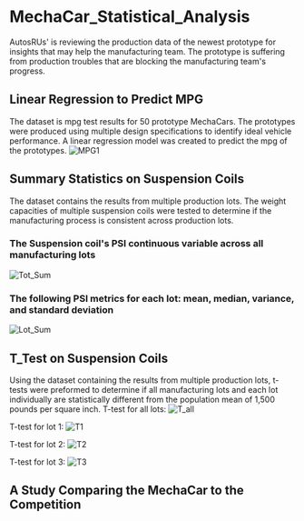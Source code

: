 # MechaCar_Statistical_Analysis
AutosRUs' is reviewing the production data of the newest prototype for insights that may help the manufacturing team. The prototype is suffering from production troubles that are blocking the manufacturing team's progress.

## Linear Regression to Predict MPG
The dataset is mpg test results for 50 prototype MechaCars.  The prototypes were produced using multiple design specifications to identify ideal vehicle performance.  A linear regression model was created to predict the mpg of the prototypes.
![MPG1](https://user-images.githubusercontent.com/98991575/174439872-dccf7187-806c-4ae2-a3bc-e6d40db087b4.png)


## Summary Statistics on Suspension Coils
The dataset contains the results from multiple production lots.  The weight capacities of multiple suspension coils were tested to determine if the manufacturing process is consistent across production lots.
### The Suspension coil's PSI continuous variable across all manufacturing lots
![Tot_Sum](https://user-images.githubusercontent.com/98991575/174440231-8f04958e-a29a-4588-970b-3579763ec1d3.png)

### The following PSI metrics for each lot: mean, median, variance, and standard deviation
![Lot_Sum](https://user-images.githubusercontent.com/98991575/174440243-c4457940-b916-4956-9d42-518458cdda01.png)

## T_Test on Suspension Coils
Using the dataset containing the results from multiple production lots, t-tests were preformed to determine if all manufacturing lots and each lot individually are statistically different from the population mean of 1,500 pounds per square inch.
T-test for all lots:
![T_all](https://user-images.githubusercontent.com/98991575/174441379-391c2056-461d-44cd-be03-f06f5fb83cac.png)

T-test for lot 1:
![T1](https://user-images.githubusercontent.com/98991575/174441383-b70b648f-174b-4554-a089-e13fa4d57281.png)

T-test for lot 2:
![T2](https://user-images.githubusercontent.com/98991575/174441388-4eeef6e7-0b3f-45de-b60b-91f55c7651df.png)

T-test for lot 3:
![T3](https://user-images.githubusercontent.com/98991575/174441392-b0e9e686-ae98-49f1-b24a-96448d236231.png)

## A Study Comparing the MechaCar to the Competition

